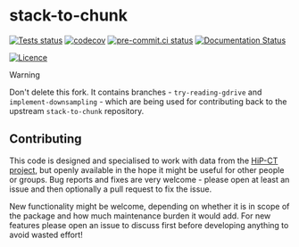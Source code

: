 # stack-to-chunk

[![Tests status][tests-badge]][tests-link]
[![codecov](https://codecov.io/gh/HiPCTProject/stack-to-chunk/graph/badge.svg?token=GBOWQFNYMP)](https://codecov.io/gh/HiPCTProject/stack-to-chunk)
[![pre-commit.ci status](https://results.pre-commit.ci/badge/github/HiPCTProject/stack-to-chunk/main.svg)](https://results.pre-commit.ci/latest/github/HiPCTProject/stack-to-chunk/main)
[![Documentation Status](https://readthedocs.org/projects/stack-to-chunk/badge/?version=latest)](https://stack-to-chunk.readthedocs.io/en/latest/?badge=latest)

[![Licence][licence-badge]](./LICENCE.md)

<!--
[![PyPI version][pypi-version]][pypi-link]
[![Conda-Forge][conda-badge]][conda-link]
[![PyPI platforms][pypi-platforms]][pypi-link]
-->

<!-- prettier-ignore-start -->
[tests-badge]:              https://github.com/HiPCTProject/stack-to-chunk/actions/workflows/tests.yml/badge.svg
[tests-link]:               https://github.com/HiPCTProject/stack-to-chunk/actions/workflows/tests.yml
[linting-badge]:            https://github.com/HiPCTProject/stack-to-chunk/actions/workflows/linting.yml/badge.svg
[linting-link]:             https://github.com/HiPCTProject/stack-to-chunk/actions/workflows/linting.yml
[conda-badge]:              https://img.shields.io/conda/vn/conda-forge/stack-to-chunk
[conda-link]:               https://github.com/conda-forge/stack-to-chunk-feedstock
[pypi-link]:                https://pypi.org/project/stack-to-chunk/
[pypi-platforms]:           https://img.shields.io/pypi/pyversions/stack-to-chunk
[pypi-version]:             https://img.shields.io/pypi/v/stack-to-chunk
[licence-badge]:            https://img.shields.io/badge/License-BSD_3--Clause-blue.svg
<!-- prettier-ignore-end -->

> [!Warning]
> Don't delete this fork. It contains branches - `try-reading-gdrive` and `implement-downsampling` - which are being used for contributing back to the upstream `stack-to-chunk` repository. 

## Contributing

This code is designed and specialised to work with data from the [HiP-CT project](https://mecheng.ucl.ac.uk/hip-ct/), but openly available in the hope it might be useful for other people or groups.
Bug reports and fixes are very welcome - please open at least an issue and then optionally a pull request to fix the issue.

New functionality might be welcome, depending on whether it is in scope of the package and how much maintenance burden it would add.
For new features please open an issue to discuss first before developing anything to avoid wasted effort!
